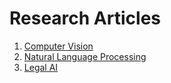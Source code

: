 # Research Articles

1. [Computer Vision](ComputerVision/computerVisionIndex.md)
2. [Natural Language Processing](NaturalLanguageProcessing/naturalLanguageProcessingIndex.md)
3. [Legal AI](LegalAI/legalAIIndex.md)
